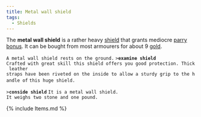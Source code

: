 ```yaml
---
title: Metal wall shield
tags:
  - Shields
---
```

The **metal wall shield** is a rather heavy [shield](shield "wikilink")
that grants mediocre [parry bonus](parry_bonus "wikilink"). It can be
bought from most armourers for about 9 [gold](gold "wikilink").

`A metal wall shield rests on the ground.`
`>`**`examine shield`**
`Crafted with great skill this shield offers you good protection. Thick leather`
`straps have been riveted on the inside to allow a sturdy grip to the handle of`
`this huge shield.`

`>`**`conside shield`**
`It is a metal wall shield.`
`It weighs two stone and one pound.`

{% include Items.md %}
